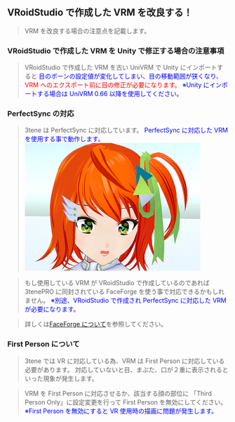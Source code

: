## VRoidStudio で作成した VRM を改良する！

>VRM を改良する場合の注意点を記載します。


### VRoidStudio で作成した VRM を Unity で修正する場合の注意事項

>VRoidStudio で作成した VRM を古い UniVRM で Unity にインポートすると
><font color="Blue">目のボーンの設定値が変化してしまい、目の移動範囲が狭くなり、</font>
><font color="Red">VRM へのエクスポート前に目の修正が必要になります。</font>
><font color="Blue">※Unity にインポートする場合は UniVRM 0.66 以降を使用してください。</font>


### PerfectSync の対応

>3tene は PerfectSync に対応しています。
><font color="Blue">PerfectSync に対応した VRM を使用する事で動作します。</font>
>![画像](image/VRM_PerfectSync.png "PerfectSync")

>もし使用している VRM が VRoidStudio で作成しているのであれば
>3tenePRO に同封されている FaceForge を使う事で対応できるかもしれません。
><font color="Blue">※別途、VRoidStudio で作成され PerfectSync に対応した VRM が必要になります。</font>

>詳しくは[FaceForge について](#AboutFaceForge.md)を参照してください。


### First Person について

>3tene では VR に対応している為、VRM は First Person に対応している必要があります。
>対応していないと目、まぶた、口が２重に表示されるといった現象が発生します。

>VRM を First Person に対応させるか、該当する顔の部位に
>「Third Person Only」に設定変更を行って First Person を無効にしてください。
><font color="Blue">※First Person を無効にすると VR 使用時の描画に問題が発生します。</font>


